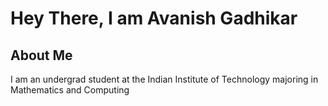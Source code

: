 # Hey There, I am Avanish Gadhikar

## About Me
I am an undergrad student at the Indian Institute of Technology majoring in Mathematics and Computing
